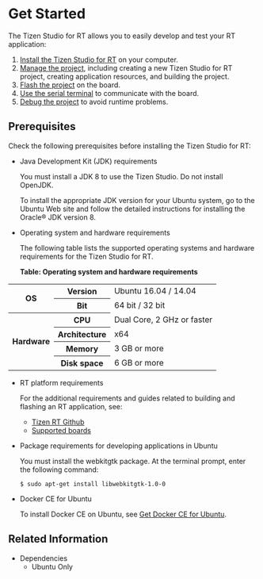 # Get Started

The Tizen Studio for RT allows you to easily develop and test your RT application:

1. [Install the Tizen Studio for RT](install.md) on your computer.
2. [Manage the project](create.md), including creating a new Tizen Studio for RT project, creating application resources, and building the project.
3. [Flash the project](flash.md) on the board.
4. [Use the serial terminal](terminal.md) to communicate with the board.
5. [Debug the project](debug.md) to avoid runtime problems.


## Prerequisites

Check the following prerequisites before installing the Tizen Studio for RT:

- Java Development Kit (JDK) requirements

  You must install a JDK 8 to use the Tizen Studio. Do not install OpenJDK.

  To install the appropriate JDK version for your Ubuntu system, go to the Ubuntu Web site and follow the detailed instructions for installing the Oracle&reg; JDK version 8.


- Operating system and hardware requirements

  The following table lists the supported operating systems and hardware requirements for the Tizen Studio for RT.

  **Table: Operating system and hardware requirements**

 <table>
 <tr>
  <th rowspan="2"> OS </th>
  <th> Version </th>
  <td> Ubuntu 16.04 / 14.04 </td>
 </tr>
 <tr>
  <th> Bit </th>
  <td> 64 bit / 32 bit </td>
 </tr>
 <tr>
  <th rowspan="4">  Hardware</th>
  <th> CPU </th>
  <td>  Dual Core, 2 GHz or faster</td>
</tr>
<tr>
  <th> Architecture </th>
  <td> x64</td>
</tr>
<tr>
  <th>  Memory </th>
  <td>  3 GB or more</td>
</tr>
<tr>
  <th>  Disk space</th>
  <td> 6 GB or more</td>
</tr>
</table>


- RT platform requirements

  For the additional requirements and guides related to building and flashing an RT application, see:

  - [Tizen RT Github](https://github.com/Samsung/TizenRT)
  - [Supported boards](https://github.com/Samsung/TizenRT#supported-board--emulator)

- Package requirements for developing applications in Ubuntu

  You must install the webkitgtk package. At the terminal prompt, enter the following command:

  `$ sudo apt-get install libwebkitgtk-1.0-0`

- Docker CE for Ubuntu
  
  To install Docker CE on Ubuntu, see [Get Docker CE for Ubuntu](https://docs.docker.com/install/linux/docker-ce/ubuntu/).

## Related Information
* Dependencies  
  - Ubuntu Only
